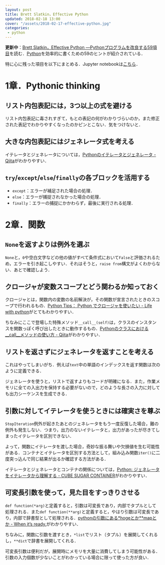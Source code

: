 ```yaml
---
layout: post
title: Brett Slatkin，Effective Python
updated: 2018-02-18 13:00
cover: "/assets/2018-02-17-effective-python.jpg"
categories:
 - python
---
```


<i class="fa fa-spinner"></i> **更新中**：[Brett Slatkin，Effective Python ―Pythonプログラムを改良する59項目](http://amzn.asia/gDvdj6b)を読む．[Python](https://www.python.org/)を効率的に書くための59のヒントが紹介されている．

特に心に残った項目を以下にまとめる．Jupyter notebookは[こちら](https://github.com/haltaro/effective-python)．

# 1章．Pythonic thinking

## リスト内包表記には，3つ以上の式を避ける

<script src="https://gist.github.com/haltaro/64f7a37df260ad506cb9be4d7b0ad106.js"></script>

リスト内包表記に毒されすぎて，もとの表記の何がわかりづらいのか，また修正された表記でわかりやすくなったのかピンとこない．気をつけないと．

## 大きな内包表記にはジェネレータ式を考える

<script src="https://gist.github.com/haltaro/9284d0b7762c8d24b0cabf09af1723ef.js"></script>

イテレータとジェネレータについては，[Pythonのイテレータとジェネレータ - Qiita](https://qiita.com/tomotaka_ito/items/35f3eb108f587022fa09)がわかりやすい．

## `try`/`except`/`else`/`finally`の各ブロックを活用する

- `except`：エラーが補足された場合の処理．
- `else`：エラーが捕捉されなかった場合の処理．
- `finally`：エラーの捕捉にかかわらず，最後に実行される処理．

# 2章．関数

## `None`を返すよりは例外を選ぶ

<script src="https://gist.github.com/haltaro/7444e23cfc581fb1f2cb5dc8c8744503.js"></script>

`None`と，`0`や空白文字などの他の値がすべて条件式において`False`と評価されるため，エラーを引き起こしやすい．それはそうと，`raise from`構文がよくわからない．あとで確認しよう．

## クロージャが変数スコープとどう関わるか知っておく

クロージャとは，関数内の変数の名前解決が，その関数が宣言されたときのスコープで行われるもの．[Python Tips： Python でクロージャを使いたい - Life with python](https://www.lifewithpython.com/2014/09/python-use-closures.html)がとてもわかりやすい．

ちなみにここで登場した特殊メソッド`__call__(self)`は，クラスのインスタンスを関数っぽく呼び出したときに動作するもの．[Pythonのクラスにおける__call__メソッドの使い方 - Qiita](https://qiita.com/kyo-bad/items/439d8cc3a0424c45214a)がわかりやすい．

## リストを返さずにジェネレータを返すことを考える

これはやってしまいがち．例えば`text`中の単語のインデックスを返す関数は次のように定義できる．

<script src="https://gist.github.com/haltaro/f029b65d87b604c8e3996ab9b5633eb6.js"></script>

ジェネレータを使うと，リストで返すよりもコードが明確になる．また，作業メモリに全ての入出力を保持する必要がないので，どのような長さの入力に対しても出力シーケンスを生成できる．

## 引数に対してイテレータを使うときには確実さを尊ぶ

`StopIteration`例外が起きたあとのジェネレータをもう一度反復した場合，難の例外も発生しない．つまり，出力のないイテレータと，出力があったが尽きてしまったイテレータを区別できない．

よって，関数にイテレータを渡した場合，奇妙な振る舞いや欠損値を生む可能性がある．コンテナとイテレータを区別する方法として，組み込み関数`iter()`に二度突っ込んで同じ結果が出るか確認する方法がある．

<script src="https://gist.github.com/haltaro/7a9ee7ed87ec7e13276083f814d91968.js"></script>

イテレータとジェネレータとコンテナの関係については，[Python: ジェネレータをイテレータから理解する - CUBE SUGAR CONTAINER](http://blog.amedama.jp/entry/2017/11/23/213233)がわかりやすい．

## 可変長引数を使って，見た目をすっきりさせる

`def function(*arg)`と定義すると，引数は可変長であり，内部でタプルとして処理される．また`def function(**arg)`と定義すると，やはり引数は可変長であり，内部で辞書型として処理される．[pythonの引数にある*hogeとか**mapとか - When it’s ready.](http://a2c.hatenablog.com/entry/20090301/1235909666)がわかりやすい．

<script src="https://gist.github.com/haltaro/f7f1838ef92bae1325b656cc753493b0.js"></script>

ちなみに，関数に引数を渡すとき，`*list`でリスト（タプル）を展開してくれるし，`**dict`で辞書を展開してくれる．

可変長引数は便利だが，展開時にメモリを大量に消費してしまう可能性がある．引数の入力個数が少ないことがわかっている場合に限って使った方が良い．
